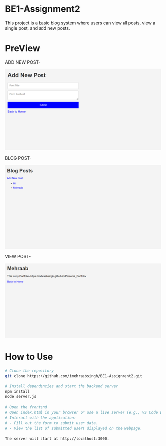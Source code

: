 # BE1-Assignment2
This project is a basic blog system where users can view all posts, view a single post, and add new posts.

# PreView
ADD NEW POST-

<img src="Add New Post.png" alt="Preview1" width="700">

BLOG POST-

<img src="Blog Post.png" alt="Preview2" width="700">

VIEW POST-

<img src="View Post.png" alt="Preview2" width="700">

# How to Use

```bash
# Clone the repository
git clone https://github.com/imehraabsingh/BE1-Assignment2.git

# Install dependencies and start the backend server
npm install
node server.js

# Open the frontend
# Open index.html in your browser or use a live server (e.g., VS Code Live Server)
# Interact with the application:
# - Fill out the form to submit user data.
# - View the list of submitted users displayed on the webpage.

The server will start at http://localhost:3000.

